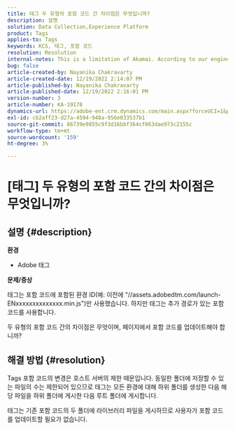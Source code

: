 ```yaml
---
title: 태그 두 유형의 포함 코드 간 차이점은 무엇입니까?
description: 설명
solution: Data Collection,Experience Platform
product: Tags
applies-to: Tags
keywords: KCS, 태그, 포함 코드
resolution: Resolution
internal-notes: This is a limitation of Akamai. According to our engineer.
bug: false
article-created-by: Nayanika Chakravarty
article-created-date: 12/19/2022 2:14:07 PM
article-published-by: Nayanika Chakravarty
article-published-date: 12/19/2022 2:16:01 PM
version-number: 3
article-number: KA-19178
dynamics-url: https://adobe-ent.crm.dynamics.com/main.aspx?forceUCI=1&pagetype=entityrecord&etn=knowledgearticle&id=208daf63-a77f-ed11-81ac-6045bd006079
exl-id: cb2aff23-d27a-4594-948a-956e033537b1
source-git-commit: 86739e9855c9f3d16bbf364cf063dae973c2155c
workflow-type: tm+mt
source-wordcount: '159'
ht-degree: 3%

---
```


# [태그] 두 유형의 포함 코드 간의 차이점은 무엇입니까?

## 설명 {#description}


<b>환경</b>

- Adobe 태그

<b>문제/증상</b>

태그는 포함 코드에 포함된 환경 ID(예: 이전에 &quot;//assets.adobedtm.com/launch-ENxxxxxxxxxxxxxx.min.js&quot;)만 사용했습니다. 하지만 태그는 추가 경로가 있는 포함 코드를 사용합니다.

두 유형의 포함 코드 간의 차이점은 무엇이며, 페이지에서 포함 코드를 업데이트해야 합니까?


## 해결 방법 {#resolution}


Tags 포함 코드의 변경은 호스트 서버의 제한 때문입니다. 동일한 폴더에 저장할 수 있는 파일의 수는 제한되어 있으므로 태그는 모든 환경에 대해 하위 폴더를 생성한 다음 해당 파일을 하위 폴더에 게시한 다음 루트 폴더에 게시합니다.

태그는 기존 포함 코드의 두 폴더에 라이브러리 파일을 게시하므로 사용자가 포함 코드를 업데이트할 필요가 없습니다.
